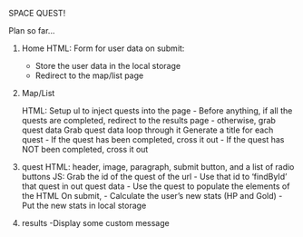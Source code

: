 SPACE QUEST!

Plan so far...

1. Home
   HTML:
   Form for user data
   on submit:

   - Store the user data in the local storage
   - Redirect to the map/list page

2. Map/List

   HTML: Setup
   ul to inject quests into the page - Before anything, if all the quests are completed, redirect to the results page - otherwise, grab quest data
   Grab quest data
   loop through it
   Generate a title for each quest - If the quest has been completed, cross it out - If the quest has NOT been completed, cross it out

3. quest
   HTML: header, image, paragraph, submit button, and a list of radio buttons
   JS: Grab the id of the quest of the url - Use that id to ‘findById’ that quest in out quest data - Use the quest to populate the elements of the HTML
   On submit, - Calculate the user’s new stats (HP and Gold) - Put the new stats in local storage

4. results
   -Display some custom message
